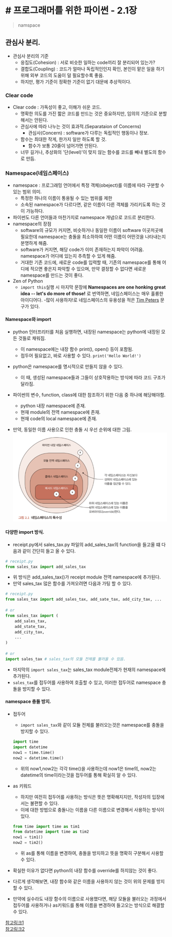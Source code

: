 # # 프로그래머를 위한 파이썬 - 2.1장
> namspace

## 관심사 분리.
* 관심사 분리의 기준
    * 응집도(Cohesion) : 서로 비슷한 일하는 code끼리 잘 분리되어 있는가?
    * 결합도(Coupling) : 코드가 얼마나 독립적인인지 확인, 본인이 맡은 일을 하기 위해 외부 코드의 도움이 덜 필요할수록 좋음.
    * 하지만, 평가 기준이 정확한 기준이 없기 대문에 추상적이다.

### Clear code
* Clear code : 가독성이 좋고, 이해가 쉬운 코드.
    * 명확한 의도를 가진 짧은 코드를 만드는 것은 중요하지만, 임의의 기준으로 분할해서는 안된다.
    * 관심사에 따라 나누는 것이 효과적.(Separataion of Concerns)
        * 관심사(Concern) : software가 다루는 독립적인 행동이나 정보.
    * 함수는 최대한 작게, 한가지 일만 하도록 할 것.
        * 함수가 보통 20줄이 넘어가면 안된다.
    * 너무 길거나, 추상화의 '단(level)'이 맞지 않는 함수를 코드를 빼내 별도의 함수로 만듬.

### Namespace(네임스페이스)
* namespace : 프로그래밍 언어에서 특정 객체(obeject)를 이름에 따라 구분할 수 있는 범위 의미.
    * 특정한 하나의 이름이 통용될 수 있는 범위를 제한
    * 소속된 namespace가 다르다면, 같은 이름이 다른 객체를 가리키도록 하는 것이 가능하다.
* 파이썬도 다른 언어들과 마찬가지로 namespace 개념으로 코드르 분리한다.
* namespace의 장점
    * software의 규모가 커지면, 비슷하거나 동일한 이름이 software 이곳저곳에 필요한데 namespace는 충돌을 최소하하여 어떤 이름이 어떤것을 나타내는지 분명하게 해줌.
    * software가 커지면, 해당 code가 이미 존재하는지 파악이 어려움. namespace가 어디에 있는지 추측할 수 있게 해줌.
    * 거대한 기존 코드에, 새로운 code를 입력할 때, 기존의 namespace를 통해 어디에 적으면 좋은지 파악할 수 있으며, 만약 결정할 수 없다면 새로운 namespace를 만드는 것이 좋다.
* Zen of Python
    * `import this`실행 시 마지막 문장에 **Namespaces are one honking great idea -- let's do more of those!** 로 번역하면, 네임스페이스는 매우 훌륭한 아이디어다. -많이 사용하자!로 네임스페이스의 유용성을 적은 [Tim Peters](https://en.wikipedia.org/wiki/Tim_Peters_(software_engineer)) 문구가 있다. 

#### Namespace와 import
* python 인터프리터를 처음 실행하면, 내장된 namespace는 python에 내장된 모든 것들로 채워짐.
    * 이 namespace에는 내장 함수 print(), open() 등이 포함됨.
    * 접두어 필요없고, 바로 사용할 수 있다. `print('Hello World!')`
* python은 namespace를 명시적으로 만들지 않을 수 있다.
    * 이 때, 생성된 namespace들과 그들이 상호작용하는 방식에 따라 코드 구조가 달라짐.

* 파이썬의 변수, function, class에 대한 참조하기 위한 다음 중 하나에 해당해야함.
    * python 내장 namespace에 존재.
    * 현재 module의 전역 namespace에 존재.
    * 현재 code의 local namespace에 존재.


* 만약, 동일한 이름 사용으로 인한 충돌 시 우선 순위에 대한 그림.  
![alt text](namespace.png)   

#### 다양한 import 방식.
* receipt.py에서 sales_tax.py 파일의 add_sales_tax의 function을 들고올 떄 다음과 같이 간단히 들고 올 수 있다.

```python
# receipt.py
from sales_tax import add_sales_tax
```
* 위 방식은 add_sales_tax()가 receipt module 전역 namespace에 추가된다.
* 만약 sales_tax 많은 함수를 가져오려면 다음과 가팅 할 수 있다.

```python
# receipt.py
from sales_tax import add_sales_tax, add_sate_tax, add_city_tax, ...

# or
from sales_tax import (
    add_sales_tax,
    add_state_tax,
    add_city_tax,
    ...
)

# or 
import sales_tax # sales_tax의 모듈 전체를 불러올 수 있음.
```
* 마지막의 `import sales_tax`는 sales_tax module전체가 현재의 namespace에 추가된다.
* `sales_tax`를 접두어를 사용하여 호출할 수 있고, 이러한 접두어로 namespace 충돌을 방지할 수 있다.

#### namespace 충돌 방지.
* 접두어 
    * `import sales_tax`와 같이 모듈 전체를 불러오는것은 namespace를 충돌을 방지할 수 있다.
    ```python
    import time
    import datetime
    now1 = time.time()
    now2 = datetime.time() 
    ```
    * 위의 now1,now2는 각각 time()을 사용하는데 now1은 time의, now2는 datetime의 time이라는것을 접두어를 통해 확실히 알 수 있다.

* as 키워드
    * 하지만 여전히 접두어를 사용하는 방식은 뜻은 명확해지지만, 작성자의 입장에서는 불편할 수 있다.
    * 이에 대한 방법으로 충돌나는 이름을 다른 이름으로 변경해서 사용하는 방식이 있다.
    ```python
    from time import time as tim1
    from datetime import time as tim2
    now1 = tim1()
    now2 = tim2()
    ```
    * 위 as를 통해 이름을 변경하여, 충돌을 방지하고 뜻을 명확히 구분해서 사용할 수 있다.

* 확실한 이유가 없다면 python의 내장 함수를 override를 하지않는 것이 좋다.
* 다르게 생각해보면, 내장 함수와 같은 이름을 사용하지 않는 것이 위의 문제를 방지할 수 있다.
* 만약에 실수라도 내장 함수의 이름으로 사용했다면, 해당 모듈을 불러오는 과정에서 접두어를 사용하거나 as키워드를 통해 이름을 변경하여 들고오는 방식으로 해결할 수 있다.


[참고링크1](https://hcnoh.github.io/2019-01-30-python-namespace)  
[참고링크2](https://velog.io/@eddy_song/separation-of-concerns)